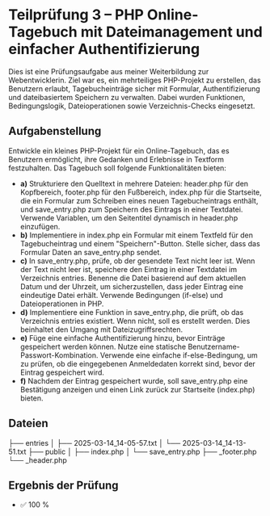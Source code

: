 # Teilprüfung 3 – PHP Online-Tagebuch mit Dateimanagement und einfacher Authentifizierung

Dies ist eine Prüfungsaufgabe aus meiner Weiterbildung zur Webentwicklerin.
Ziel war es, ein mehrteiliges PHP-Projekt zu erstellen, das Benutzern erlaubt, Tagebucheinträge sicher mit Formular, Authentifizierung und dateibasiertem Speichern zu verwalten. Dabei wurden Funktionen, Bedingungslogik, Dateioperationen sowie Verzeichnis-Checks eingesetzt.


## Aufgabenstellung

Entwickle ein kleines PHP-Projekt für ein Online-Tagebuch, das es Benutzern ermöglicht, ihre Gedanken und Erlebnisse in Textform festzuhalten. Das Tagebuch soll folgende Funktionalitäten bieten:

- **a)** Strukturiere den Quelltext in mehrere Dateien: header.php für den Kopfbereich, footer.php für den Fußbereich, index.php für die Startseite, die ein Formular zum Schreiben eines neuen Tagebucheintrags enthält, und save_entry.php zum Speichern des Eintrags in einer Textdatei. Verwende Variablen, um den Seitentitel dynamisch in header.php einzufügen.
- **b)** Implementiere in index.php ein Formular mit einem Textfeld für den Tagebucheintrag und einem "Speichern"-Button. Stelle sicher, dass das Formular Daten an save_entry.php sendet.
- **c)** In save_entry.php, prüfe, ob der gesendete Text nicht leer ist. Wenn der Text nicht leer ist, speichere den Eintrag in einer Textdatei im Verzeichnis entries. Benenne die Datei basierend auf dem aktuellen Datum und der Uhrzeit, um sicherzustellen, dass jeder Eintrag eine eindeutige Datei erhält. Verwende Bedingungen (if-else) und Dateioperationen in PHP.
- **d)** Implementiere eine Funktion in save_entry.php, die prüft, ob das Verzeichnis entries existiert. Wenn nicht, soll es erstellt werden. Dies beinhaltet den Umgang mit Dateizugriffsrechten.
- **e)** Füge eine einfache Authentifizierung hinzu, bevor Einträge gespeichert werden können. Nutze eine statische Benutzername-Passwort-Kombination. Verwende eine einfache if-else-Bedingung, um zu prüfen, ob die eingegebenen Anmeldedaten korrekt sind, bevor der Eintrag gespeichert wird.
- **f)** Nachdem der Eintrag gespeichert wurde, soll save_entry.php eine Bestätigung anzeigen und einen Link zurück zur Startseite (index.php) bieten. 



## Dateien

├── entries
│   ├── 2025-03-14_14-05-57.txt
│   └── 2025-03-14_14-13-51.txt
├── public
│   ├── index.php
│   └── save_entry.php
├── _footer.php
└── _header.php



## Ergebnis der Prüfung

- ✅ 100 %
